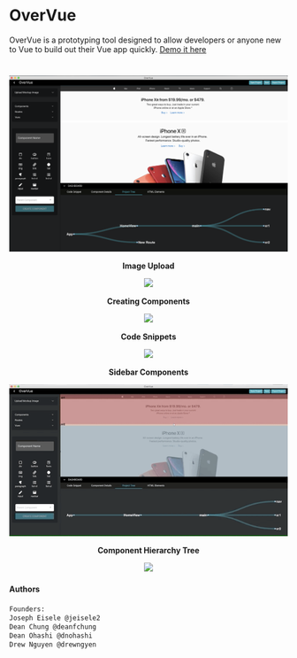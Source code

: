 # OverVue
OverVue is a prototyping tool designed to allow developers or anyone new to Vue to build out their Vue app quickly. 
[Demo it here](https://amplify-deployment.dq4eip9uld1pf.amplifyapp.com/#/)
<h1></h1>

<img src="https://github.com/drewngyen/OverVue/blob/master/screenshot.png?raw=true">
<p align="center">
  <b>Image Upload</b><br>
<p align="center">
  <img src="https://github.com/drewngyen/OverVue/blob/master/upload-image-drawers.gif?raw=true">
</p>

<p align="center">
  <b>Creating Components</b><br>
<p align="center">

<p align="center">
  <img src="https://github.com/drewngyen/OverVue/blob/master/component%20creation.gif?raw=true">
</p>

<p align="center">
  <b>Code Snippets</b><br>
<p align="center">

<p align="center">
  <img src="https://github.com/drewngyen/OverVue/blob/master/snippets-active-component.gif?raw=true">
</p>

<p align="center">
  <b>Sidebar Components</b><br>
<p align="center">

<p align="center">
  <img src="https://raw.githubusercontent.com/drewngyen/OverVue/master/sidebar-components-routes.gif">
</p>

<p align="center">
  <b>Component Hierarchy Tree</b><br>
<p align="center">

<p align="center">
  <img src="https://github.com/drewngyen/OverVue/blob/master/HTML-elements-tree-rerender.gif?raw=true">
</p>

#### Authors
```
Founders: 
Joseph Eisele @jeisele2
Dean Chung @deanfchung
Dean Ohashi @dnohashi
Drew Nguyen @drewngyen
```

